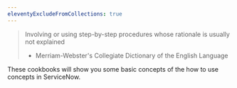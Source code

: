 ```yaml
---
eleventyExcludeFromCollections: true
---
```

> Involving or using step-by-step procedures whose rationale is usually not explained
> - Merriam-Webster's Collegiate Dictionary of the English Language

These cookbooks will show you some basic concepts of the how to use concepts in ServiceNow.